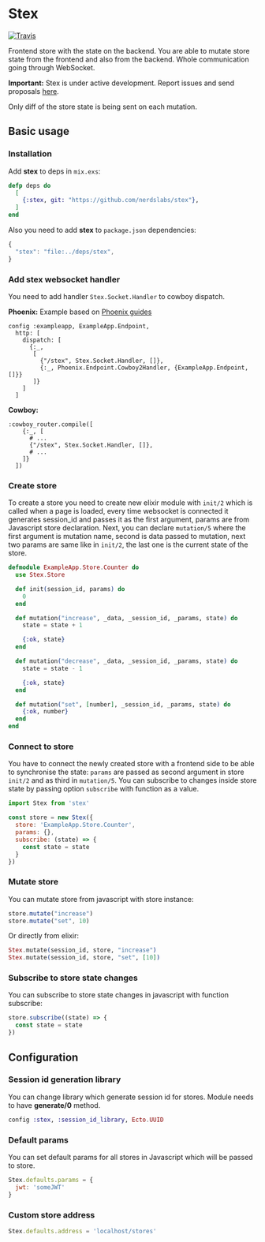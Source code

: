# Stex

[![Travis](https://img.shields.io/travis/nerdslabs/stex.svg)](https://travis-ci.org/nerdslabs/stex)

Frontend store with the state on the backend. You are able to mutate store state from the frontend and also from the backend. Whole communication going through WebSocket.

**Important:** Stex is under active development. Report issues and send proposals [here](https://github.com/nerdslabs/stex/issues/new).

Only diff of the store state is being sent on each mutation.

## Basic usage

### Installation

Add **stex** to deps in `mix.exs`:

```elixir
defp deps do
  [
    {:stex, git: "https://github.com/nerdslabs/stex"},
  ]
end
```

Also you need to add **stex** to `package.json` dependencies:

```javascript
{
  "stex": "file:../deps/stex",
}
```

### Add stex websocket handler

You need to add handler `Stex.Socket.Handler` to cowboy dispatch.

**Phoenix:**
Example based on [Phoenix guides](https://hexdocs.pm/phoenix/Phoenix.Endpoint.Cowboy2Adapter.html)

```
config :exampleapp, ExampleApp.Endpoint,
  http: [
    dispatch: [
      {:_,
       [
         {"/stex", Stex.Socket.Handler, []},
         {:_, Phoenix.Endpoint.Cowboy2Handler, {ExampleApp.Endpoint, []}}
       ]}
    ]
  ]
```

**Cowboy:**
```
:cowboy_router.compile([
    {:_, [
      # ...
      {"/stex", Stex.Socket.Handler, []},
      # ...
    ]}
  ])
```

### Create store

To create a store you need to create new elixir module with `init/2` which is called when a page is loaded, every time websocket is connected it generates session_id and passes it as the first argument, params are from Javascript store declaration. Next, you can declare `mutation/5` where the first argument is mutation name, second is data passed to mutation, next two params are same like in `init/2`, the last one is the current state of the store.

```elixir
defmodule ExampleApp.Store.Counter do
  use Stex.Store

  def init(session_id, params) do
    0
  end

  def mutation("increase", _data, _session_id, _params, state) do
    state = state + 1

    {:ok, state}
  end

  def mutation("decrease", _data, _session_id, _params, state) do
    state = state - 1

    {:ok, state}
  end

  def mutation("set", [number], _session_id, _params, state) do
    {:ok, number}
  end
end
```

### Connect to store

You have to connect the newly created store with a frontend side to be able to synchronise the state: `params` are passed as second argument in store `init/2` and as third in `mutation/5`. You can subscribe to changes inside store state by passing option `subscribe` with function as a value.

```javascript
import Stex from 'stex'

const store = new Stex({
  store: 'ExampleApp.Store.Counter',
  params: {},
  subscribe: (state) => {
    const state = state
  }
})
```

### Mutate store

You can mutate store from javascript with store instance:

```javascript
store.mutate("increase")
store.mutate("set", 10)
```

Or directly from elixir:

```elixir
Stex.mutate(session_id, store, "increase")
Stex.mutate(session_id, store, "set", [10])
```

### Subscribe to store state changes

You can subscribe to store state changes in javascript with function subscribe:

```javascript
store.subscribe((state) => {
  const state = state
})
```

## Configuration

### Session id generation library

You can change library which generate session id for stores. Module needs to have **generate/0** method.

```elixir
config :stex, :session_id_library, Ecto.UUID
```

### Default params

You can set default params for all stores in Javascript which will be passed to store.

```javascript
Stex.defaults.params = {
  jwt: 'someJWT'
}
```

### Custom store address

```javascript
Stex.defaults.address = 'localhost/stores'
```